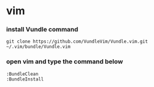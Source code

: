 # vim

### install Vundle command

    git clone https://github.com/VundleVim/Vundle.vim.git ~/.vim/bundle/Vundle.vim


### open vim and type the command below
    :BundleClean
    :BundleInstall
